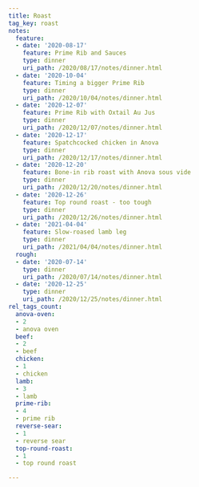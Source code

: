 ```yaml
---
title: Roast
tag_key: roast
notes:
  feature:
  - date: '2020-08-17'
    feature: Prime Rib and Sauces
    type: dinner
    uri_path: /2020/08/17/notes/dinner.html
  - date: '2020-10-04'
    feature: Timing a bigger Prime Rib
    type: dinner
    uri_path: /2020/10/04/notes/dinner.html
  - date: '2020-12-07'
    feature: Prime Rib with Oxtail Au Jus
    type: dinner
    uri_path: /2020/12/07/notes/dinner.html
  - date: '2020-12-17'
    feature: Spatchcocked chicken in Anova
    type: dinner
    uri_path: /2020/12/17/notes/dinner.html
  - date: '2020-12-20'
    feature: Bone-in rib roast with Anova sous vide
    type: dinner
    uri_path: /2020/12/20/notes/dinner.html
  - date: '2020-12-26'
    feature: Top round roast - too tough
    type: dinner
    uri_path: /2020/12/26/notes/dinner.html
  - date: '2021-04-04'
    feature: Slow-roased lamb leg
    type: dinner
    uri_path: /2021/04/04/notes/dinner.html
  rough:
  - date: '2020-07-14'
    type: dinner
    uri_path: /2020/07/14/notes/dinner.html
  - date: '2020-12-25'
    type: dinner
    uri_path: /2020/12/25/notes/dinner.html
rel_tags_count:
  anova-oven:
  - 2
  - anova oven
  beef:
  - 2
  - beef
  chicken:
  - 1
  - chicken
  lamb:
  - 3
  - lamb
  prime-rib:
  - 4
  - prime rib
  reverse-sear:
  - 1
  - reverse sear
  top-round-roast:
  - 1
  - top round roast

---
```

